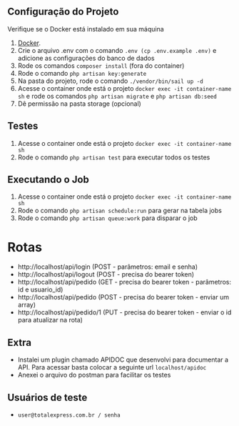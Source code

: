 ## Configuração do Projeto

Verifique se o Docker está instalado em sua máquina

1. [Docker](https://www.docker.com/).
2. Crie o arquivo .env com o comando ```.env (cp .env.example .env)``` e adicione as configurações do banco de dados
3. Rode os comandos ```composer install``` (fora do container)
4. Rode o comando ```php artisan key:generate```
5. Na pasta do projeto, rode o comando ```./vendor/bin/sail up -d```
6. Acesse o container onde está o projeto ```docker exec -it container-name sh``` e rode os comandos ```php artisan migrate``` e ```php artisan db:seed```
7. Dê permissão na pasta storage (opcional)

## Testes
1. Acesse o container onde está o projeto ```docker exec -it container-name sh```
2. Rode o comando ```php artisan test``` para executar todos os testes

## Executando o Job
1. Acesse o container onde está o projeto ```docker exec -it container-name sh```
2. Rode o comando ```php artisan schedule:run``` para gerar na tabela jobs
3. Rode o comando ```php artisan queue:work``` para disparar o job

# Rotas
- http://localhost/api/login (POST - parâmetros: email e senha)
- http://localhost/api/logout (POST - precisa do bearer token)
- http://localhost/api/pedido (GET - precisa do bearer token - parâmetros: id e usuario_id)
- http://localhost/api/pedido (POST - precisa do bearer token - enviar um array)
- http://localhost/api/pedido/1 (PUT - precisa do bearer token - enviar o id para atualizar na rota)

## Extra
- Instalei um plugin chamado APIDOC que desenvolvi para documentar a API. Para acessar basta colocar a seguinte url ```localhost/apidoc```
- Anexei o arquivo do postman para facilitar os testes

## Usuários de teste

- ```user@totalexpress.com.br / senha```

